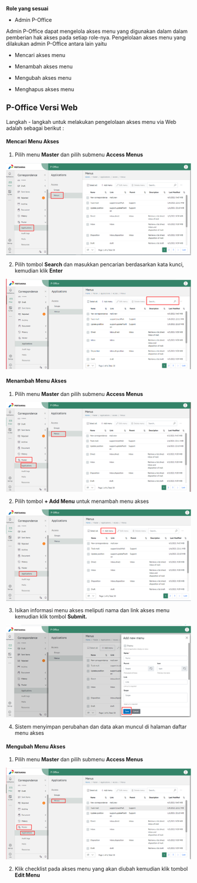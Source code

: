 **Role yang sesuai**



- Admin P-Office



Admin P-Office dapat mengelola akses menu yang digunakan dalam dalam pemberian hak akses pada setiap role-nya. Pengelolaan akses menu yang dilakukan admin P-Office antara lain yaitu



- Mencari akses menu

- Menambah akses menu

- Mengubah akses menu

- Menghapus akses menu



## **P-Office Versi Web**



Langkah - langkah untuk melakukan pengelolaan akses menu via Web adalah sebagai berikut :



#### **Mencari Menu Akses**



1.    Pilih menu **Master** dan pilih submenu **Access Menus**



![gambar](DataMaster/SC_DataMaster/02DM01.png)



2.    Pilih tombol **Search** dan masukkan pencarian berdasarkan kata kunci, kemudian klik **Enter**



![gambar](DataMaster/SC_DataMaster/02DM02.png)



#### **Menambah Menu Akses**



1.    Pilih menu **Master** dan pilih submenu **Access Menus**



![gambar](DataMaster/SC_DataMaster/02DM03.png)



2.    Pilih tombol **+ Add Menu** untuk menambah menu akses



![gambar](DataMaster/SC_DataMaster/02DM04.png)



3.    Isikan informasi menu akses meliputi nama dan link akses menu kemudian klik tombol **Submit.**



![gambar](DataMaster/SC_DataMaster/02DM05.png)



4.    Sistem menyimpan perubahan dan data akan muncul di halaman daftar menu akses



#### **Mengubah Menu Akses**



1.    Pilih menu **Master** dan pilih submenu **Access Menus**



![gambar](DataMaster/SC_DataMaster/02DM06.png)



2.    Klik checklist pada akses menu yang akan diubah kemudian klik tombol **Edit Menu**